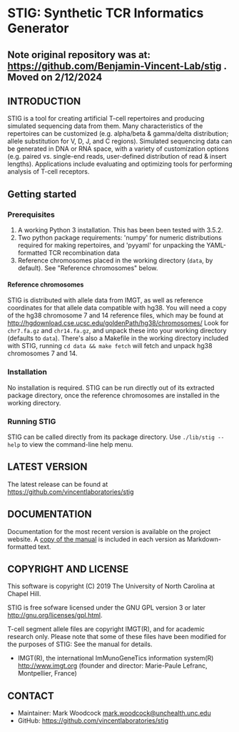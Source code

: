 STIG: Synthetic TCR Informatics Generator
=========================================

## Note original repository was at: https://github.com/Benjamin-Vincent-Lab/stig . Moved on 2/12/2024

INTRODUCTION
------------

STIG is a tool for creating artificial T-cell repertoires and producing simulated sequencing data from them.  Many characteristics of the repertoires can be customized (e.g. alpha/beta & gamma/delta distribution; allele substitution for V, D, J, and C regions).  Simulated sequencing data can be generated in DNA or RNA space, with a variety of customization options (e.g. paired vs. single-end reads, user-defined distribution of read & insert lengths).  Applications include evaluating and optimizing tools for performing analysis of T-cell receptors.

## Getting started
### Prerequisites

1. A working Python 3 installation.  This has been been tested with 3.5.2.
2. Two python package requirements: 'numpy' for numeric distributions required for making repertoires, and 'pyyaml' for unpacking the YAML-formatted TCR recombination data
3. Reference chromosomes placed in the working directory (`data`, by default).  See "Reference chromosomes" below.

#### Reference chromosomes

STIG is distributed with allele data from IMGT, as well as reference coordinates for that allele data compatible with hg38.  You will need a copy of the hg38 chromosome 7 and 14 reference files, which may be found at <http://hgdownload.cse.ucsc.edu/goldenPath/hg38/chromosomes/>  Look for `chr7.fa.gz` and `chr14.fa.gz`, and unpack these into your working directory (defaults to `data`).  There's also a Makefile in the working directory included with STIG, running `cd data && make fetch` will fetch and unpack hg38 chromosomes 7 and 14.


### Installation

No installation is required. STIG can be run directly out of its extracted package directory, once the reference chromosomes are installed in the working directory.


### Running STIG

STIG can be called directly from its package directory.  Use `./lib/stig --help` to view the command-line help menu.

LATEST VERSION
--------------

The latest release can be found at <https://github.com/vincentlaboratories/stig>


DOCUMENTATION
-------------

Documentation for the most recent version is available on the project website.  A [copy of the manual](doc/manual.md) is included in each version as Markdown-formatted text.


COPYRIGHT AND LICENSE
-------
This software is copyright (C) 2019 The University of North Carolina at Chapel Hill.

STIG is free sofware licensed under the GNU GPL version 3 or later <http://gnu.org/licenses/gpl.html>.

T-cell segment allele files are copyright IMGT(R), and for academic research only.  Please note that some of these files have been modified for the purposes of STIG: See the manual for details.
- IMGT(R), the international ImMunoGeneTics information system(R) http://www.imgt.org (founder and director: Marie-Paule Lefranc, Montpellier, France)

CONTACT
-------

* Maintainer: Mark Woodcock <mark.woodcock@unchealth.unc.edu>
* GitHub: https://github.com/vincentlaboratories/stig
